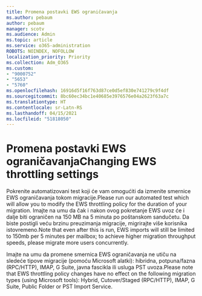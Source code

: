 ```yaml
---
title: Promena postavki EWS ograničavanja
ms.author: pebaum
author: pebaum
manager: scotv
ms.audience: Admin
ms.topic: article
ms.service: o365-administration
ROBOTS: NOINDEX, NOFOLLOW
localization_priority: Priority
ms.collection: Adm_O365
ms.custom:
- "9000752"
- "5653"
- "5760"
ms.openlocfilehash: 16916d5f16f763d87ce0d5ef830e741279c9f4df
ms.sourcegitcommit: 8bc60ec34bc1e40685e3976576e04a2623f63a7c
ms.translationtype: HT
ms.contentlocale: sr-Latn-RS
ms.lasthandoff: 04/15/2021
ms.locfileid: "51818050"
---
```

# <a name="changing-ews-throttling-settings"></a><span data-ttu-id="35e50-102">Promena postavki EWS ograničavanja</span><span class="sxs-lookup"><span data-stu-id="35e50-102">Changing EWS throttling settings</span></span>

<span data-ttu-id="35e50-103">Pokrenite automatizovani test koji će vam omogućiti da izmenite smernice EWS ograničavanja tokom migracije.</span><span class="sxs-lookup"><span data-stu-id="35e50-103">Please run our automated test which will allow you to modify the EWS throttling policy for the duration of your migration.</span></span> <span data-ttu-id="35e50-104">Imajte na umu da čak i nakon ovog pokretanje EWS uvoz će i dalje biti ograničen na 150 MB na 5 minuta po poštanskom sandučetu. Da biste postigli veću brzinu preuzimanja migracije, migrirajte više korisnika istovremeno.</span><span class="sxs-lookup"><span data-stu-id="35e50-104">Note that even after this is run, EWS imports will still be limited to 150mb per 5 minutes per mailbox; to achieve higher migration throughput speeds, please migrate more users concurrently.</span></span>

<span data-ttu-id="35e50-105">Imajte na umu da promene smernica EWS ograničavanja ne utiču na sledeće tipove migracije (pomoću Microsoft alatki): hibridna, potpuna/fazna (RPC/HTTP), IMAP, G Suite, javna fascikla ili usluga PST uvoza.</span><span class="sxs-lookup"><span data-stu-id="35e50-105">Please note that EWS throttling policy changes have no effect on the following migration types (using Microsoft tools): Hybrid, Cutover/Staged (RPC/HTTP), IMAP, G Suite, Public Folder or PST Import Service.</span></span>